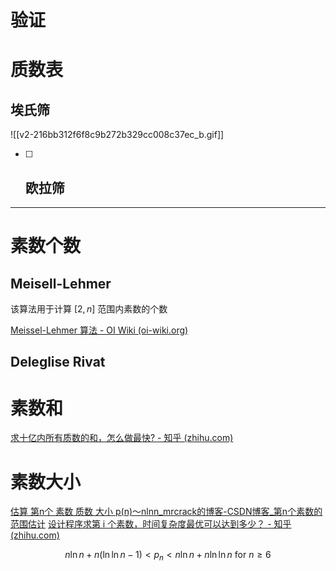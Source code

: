 # 验证

# 质数表

## 埃氏筛

![[v2-216bb312f6f8c9b272b329cc008c37ec_b.gif]]

- [ ] ## 欧拉筛

<hr>

# 素数个数

## Meisell-Lehmer

该算法用于计算 $[2, n]$ 范围内素数的个数

[Meissel-Lehmer 算法 - OI Wiki (oi-wiki.org)](https://oi-wiki.org/math/number-theory/meissel-lehmer/)

## Deleglise Rivat

# 素数和

[求十亿内所有质数的和，怎么做最快? - 知乎 (zhihu.com)](https://www.zhihu.com/question/29580448)

# 素数大小

[估算 第n个 素数 质数 大小 p(n)～nlnn_mrcrack的博客-CSDN博客_第n个素数的范围估计](https://blog.csdn.net/mrcrack/article/details/122158596)
[设计程序求第 i 个素数，时间复杂度最优可以达到多少？ - 知乎 (zhihu.com)](https://www.zhihu.com/question/307930531)

$$n\ln n + n(\ln\ln n-1)<p_{n}<n\ln n+n\ln\ln n \text { for }n\geq 6$$

